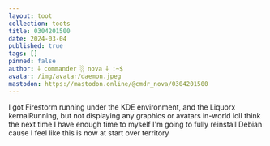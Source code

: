 ```yaml
---
layout: toot
collection: toots
title: 0304201500
date: 2024-03-04
published: true
tags: []
pinned: false
author: ⸸ commander ░ nova ⸸ :~$
avatar: /img/avatar/daemon.jpeg
mastodon: https://mastodon.online/@cmdr_nova/0304201500
---
```


I got Firestorm running under the KDE environment, and the Liquorx kernalRunning, but not displaying any graphics or avatars in-world lolI think the next time I have enough time to myself I'm going to fully reinstall Debian cause I feel like this is now at start over territory
